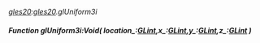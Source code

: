 _[gles20](../../modules/gles20/gles20-module.md):[gles20](../../modules/gles20/gles20-module.md).glUniform3i_
##### Function glUniform3i:Void( location_:[GLint](../../modules/gles20/gles20-glint.md),x_:[GLint](../../modules/gles20/gles20-glint.md),y_:[GLint](../../modules/gles20/gles20-glint.md),z_:[GLint](../../modules/gles20/gles20-glint.md) )
